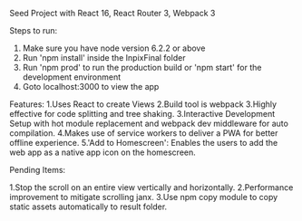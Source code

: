 Seed Project with React 16, React Router 3, Webpack 3 

Steps to run:
1. Make sure you have node version 6.2.2 or above
2. Run 'npm install' inside the InpixFinal folder
3. Run 'npm prod' to run the production build or 'npm start' for the development environment
4. Goto localhost:3000 to view the app

Features:
1.Uses React to create Views
2.Build tool is webpack 3.Highly effective for code splitting and tree shaking.
3.Interactive Development Setup with hot module replacement and webpack dev middleware for auto compilation.
4.Makes use of service workers to deliver a PWA for better offline experience.
5.'Add to Homescreen': Enables the users to add the web app as a native app icon on the homescreen.

Pending Items:

1.Stop the scroll on an entire view vertically and horizontally.
2.Performance improvement to mitigate scrolling janx.
3.Use npm copy module to copy static assets automatically to result folder.